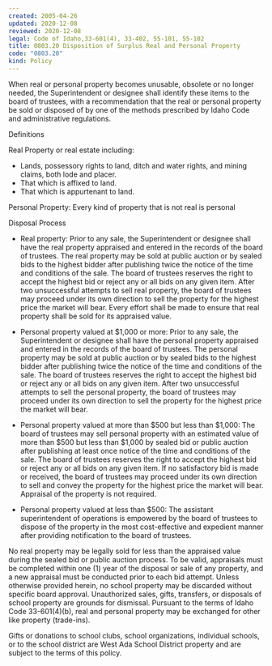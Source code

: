 ```yaml
---
created: 2005-04-26
updated: 2020-12-08
reviewed: 2020-12-08
legal: Code of Idaho,33-601(4), 33-402, 55-101, 55-102
title: 0803.20 Disposition of Surplus Real and Personal Property
code: "0803.20"
kind: Policy
---
```


When real or personal property becomes unusable, obsolete or no longer needed, the Superintendent or designee shall identify these items to the board of trustees, with a recommendation that the real or personal property be sold or disposed of by one of the methods prescribed by Idaho Code and administrative regulations.

Definitions

Real Property or real estate including:

- Lands, possessory rights to land, ditch and water rights, and mining claims, both lode and placer.
- That which is affixed to land.
- That which is appurtenant to land.

Personal Property: Every kind of property that is not real is personal

Disposal Process

- Real property: Prior to any sale, the Superintendent or designee shall have the real property appraised and entered in the records of the board of trustees. The real property may be sold at public auction or by sealed bids to the highest bidder after publishing twice the notice of the time and conditions of the sale. The board of trustees reserves the right to accept the highest bid or reject any or all bids on any given item. After two unsuccessful attempts to sell real property, the board of trustees may proceed under its own direction to sell the property for the highest price the market will bear. Every effort shall be made to ensure that real property shall be sold for its appraised value.

- Personal property valued at $1,000 or more: Prior to any sale, the Superintendent or designee shall have the personal property appraised and entered in the records of the board of trustees. The personal property may be sold at public auction or by sealed bids to the highest bidder after publishing twice the notice of the time and conditions of the sale. The board of trustees reserves the right to accept the highest bid or reject any or all bids on any given item. After two unsuccessful attempts to sell the personal property, the board of trustees may proceed under its own direction to sell the property for the highest price the market will bear.

- Personal property valued at more than $500 but less than $1,000: The board of trustees may sell personal property with an estimated value of more than $500 but less than $1,000 by sealed bid or public auction after publishing at least once notice of the time and conditions of the sale. The board of trustees reserves the right to accept the highest bid or reject any or all bids on any given item. If no satisfactory bid is made or received, the board of trustees may proceed under its own direction to sell and convey the property for the highest price the market will bear. Appraisal of the property is not required.

- Personal property valued at less than $500: The assistant superintendent of operations is empowered by the board of trustees to dispose of the property in the most cost-effective and expedient manner after providing notification to the board of trustees.

No real property may be legally sold for less than the appraised value during the sealed bid or public auction process. To be valid, appraisals must be completed within one (1) year of the disposal or sale of any property, and a new appraisal must be conducted prior to each bid attempt. Unless otherwise provided herein, no school property may be discarded without specific board approval. Unauthorized sales, gifts, transfers, or disposals of school property are grounds for dismissal. Pursuant to the terms of Idaho Code 33-601(4)(b), real and personal property may be exchanged for other like property (trade-ins).

Gifts or donations to school clubs, school organizations, individual schools, or to the school district are West Ada School District property and are subject to the terms of this policy.

